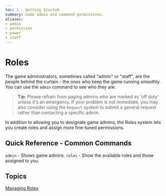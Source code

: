 ```yaml
---
toc: 1 - Getting Started
summary: Game admin and command permissions.
aliases:
- admin
- permission
- power
- staff
---
```

# Roles

The game administrators, sometimes called "admin" or "staff", are the people behind the curtain - the ones who keep the game running smoothly.  You can use the `admin` command to see who they are. 

> **Tip:** Please refrain from paging admins who are marked as 'off duty' unless it's an emergency.  If your problem is not immediate, you may also consider using the `Request` system to submit a general request rather than contacting a specific admin.

In addition to allowing you to designate game admins, the Roles system lets you create roles and assign more fine-tuned permissions.

## Quick Reference - Common Commands

`admin` - Shows game admins.
`roles` - Show the available roles and those assigned to you.

## Topics

[Managing Roles](/help/roles/manage)